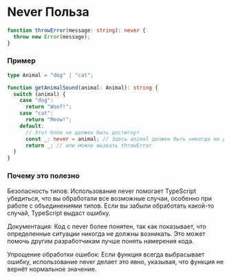 # Never Польза

```ts
function throwError(message: string): never {
  throw new Error(message);
}
```

### Пример

```ts
type Animal = "dog" | "cat";

function getAnimalSound(animal: Animal): string {
  switch (animal) {
    case "dog":
      return "Woof!";
    case "cat":
      return "Meow!";
    default:
      // Этот блок не должен быть достигнут
      const _: never = animal; // Здесь animal должен быть никогда не достигаемым
      return _; // или можно вызвать throwError
  }
}
```

### Почему это полезно

Безопасность типов: Использование never помогает TypeScript убедиться, что вы обработали все возможные случаи, особенно при работе с объединениями типов. Если вы забыли обработать какой-то случай, TypeScript выдаст ошибку.

Документация: Код с never более понятен, так как показывает, что определенные ситуации никогда не должны возникать. Это может помочь другим разработчикам лучше понять намерения кода.

Упрощение обработки ошибок: Если функция всегда выбрасывает ошибку, использование never делает это явно, указывая, что функция не вернёт нормальное значение.
